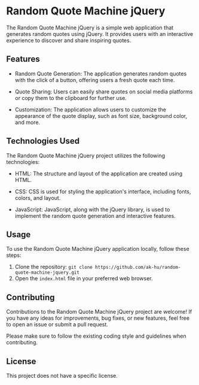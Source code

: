 # Random Quote Machine jQuery

The Random Quote Machine jQuery is a simple web application that generates random quotes using jQuery. It provides users with an interactive experience to discover and share inspiring quotes.

## Features

- Random Quote Generation: The application generates random quotes with the click of a button, offering users a fresh quote each time.

- Quote Sharing: Users can easily share quotes on social media platforms or copy them to the clipboard for further use.

- Customization: The application allows users to customize the appearance of the quote display, such as font size, background color, and more.

## Technologies Used

The Random Quote Machine jQuery project utilizes the following technologies:

- HTML: The structure and layout of the application are created using HTML.

- CSS: CSS is used for styling the application's interface, including fonts, colors, and layout.

- JavaScript: JavaScript, along with the jQuery library, is used to implement the random quote generation and interactive features.

## Usage

To use the Random Quote Machine jQuery application locally, follow these steps:

1. Clone the repository: `git clone https://github.com/ak-hu/random-quote-machine-jquery.git`
2. Open the `index.html` file in your preferred web browser.

## Contributing

Contributions to the Random Quote Machine jQuery project are welcome! If you have any ideas for improvements, bug fixes, or new features, feel free to open an issue or submit a pull request.

Please make sure to follow the existing coding style and guidelines when contributing.

## License

This project does not have a specific license.
